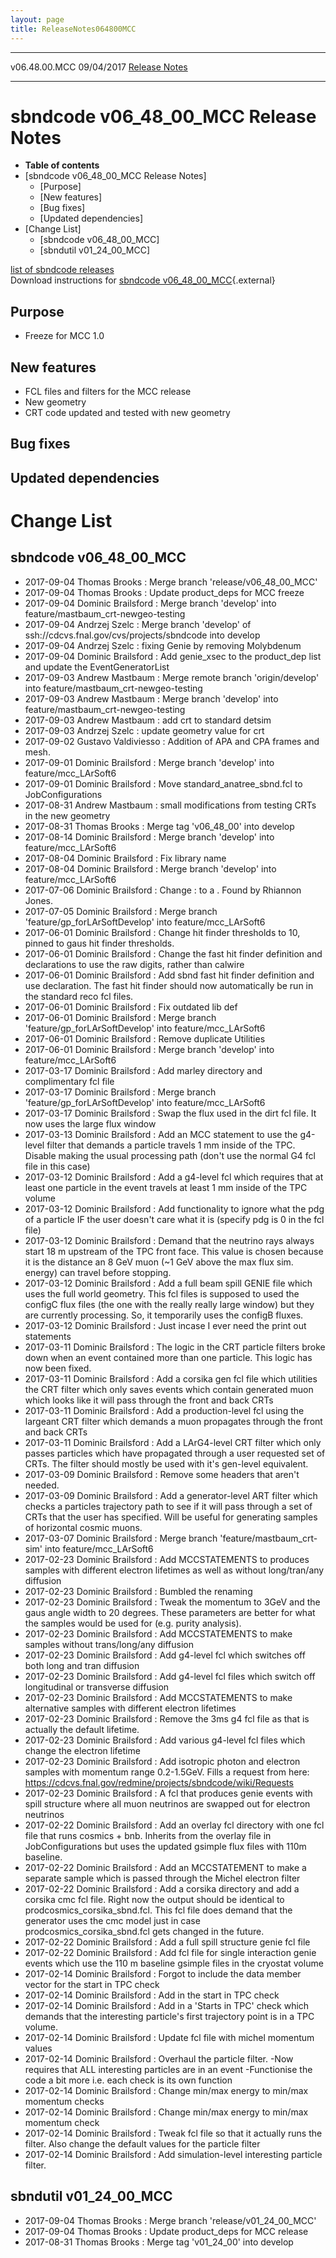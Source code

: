 ```yaml
---
layout: page
title: ReleaseNotes064800MCC
---
```


  --------------- ------------ -- -- ---------------------------------------------------------
  v06.48.00.MCC   09/04/2017         [Release Notes](ReleaseNotes064800MCC.html)
  --------------- ------------ -- -- ---------------------------------------------------------



sbndcode v06\_48\_00\_MCC Release Notes
===============================================================================================

-   **Table of contents**
-   [sbndcode v06\_48\_00\_MCC Release
    Notes]
    -   [Purpose]
    -   [New features]
    -   [Bug fixes]
    -   [Updated dependencies]
-   [Change List]
    -   [sbndcode v06\_48\_00\_MCC]
    -   [sbndutil v01\_24\_00\_MCC]

[list of sbndcode
releases](List_of_SBND_code_releases.html)\
Download instructions for [sbndcode
v06\_48\_00\_MCC](http://scisoft.fnal.gov/scisoft/bundles/sbnd/v06_48_00_MCC/sbndcode-v06_48_00_MCC.html){.external}



Purpose
----------------------------------

-   Freeze for MCC 1.0



New features
--------------------------------------------

-   FCL files and filters for the MCC release
-   New geometry
-   CRT code updated and tested with new geometry



Bug fixes
--------------------------------------



Updated dependencies
------------------------------------------------------------



Change List
==========================================



sbndcode v06\_48\_00\_MCC
-------------------------------------------------------------------

-   2017-09-04 Thomas Brooks : Merge branch \'release/v06\_48\_00\_MCC\'
-   2017-09-04 Thomas Brooks : Update product\_deps for MCC freeze
-   2017-09-04 Dominic Brailsford : Merge branch \'develop\' into
    feature/mastbaum\_crt-newgeo-testing
-   2017-09-04 Andrzej Szelc : Merge branch \'develop\' of
    ssh://cdcvs.fnal.gov/cvs/projects/sbndcode into develop
-   2017-09-04 Andrzej Szelc : fixing Genie by removing Molybdenum
-   2017-09-04 Dominic Brailsford : Add genie\_xsec to the product\_dep
    list and update the EventGeneratorList
-   2017-09-03 Andrew Mastbaum : Merge remote branch \'origin/develop\'
    into feature/mastbaum\_crt-newgeo-testing
-   2017-09-03 Andrew Mastbaum : Merge branch \'develop\' into
    feature/mastbaum\_crt-newgeo-testing
-   2017-09-03 Andrew Mastbaum : add crt to standard detsim
-   2017-09-03 Andrzej Szelc : update geometry value for crt
-   2017-09-02 Gustavo Valdiviesso : Addition of APA and CPA frames and
    mesh.
-   2017-09-01 Dominic Brailsford : Merge branch \'develop\' into
    feature/mcc\_LArSoft6
-   2017-09-01 Dominic Brailsford : Move standard\_anatree\_sbnd.fcl to
    JobConfigurations
-   2017-08-31 Andrew Mastbaum : small modifications from testing CRTs
    in the new geometry
-   2017-08-31 Thomas Brooks : Merge tag \'v06\_48\_00\' into develop
-   2017-08-14 Dominic Brailsford : Merge branch \'develop\' into
    feature/mcc\_LArSoft6
-   2017-08-04 Dominic Brailsford : Fix library name
-   2017-08-04 Dominic Brailsford : Merge branch \'develop\' into
    feature/mcc\_LArSoft6
-   2017-07-06 Dominic Brailsford : Change : to a . Found by Rhiannon
    Jones.
-   2017-07-05 Dominic Brailsford : Merge branch
    \'feature/gp\_forLArSoftDevelop\' into feature/mcc\_LArSoft6
-   2017-06-01 Dominic Brailsford : Change hit finder thresholds to 10,
    pinned to gaus hit finder thresholds.
-   2017-06-01 Dominic Brailsford : Change the fast hit finder
    definition and declarations to use the raw digits, rather than
    calwire
-   2017-06-01 Dominic Brailsford : Add sbnd fast hit finder definition
    and use declaration. The fast hit finder should now automatically be
    run in the standard reco fcl files.
-   2017-06-01 Dominic Brailsford : Fix outdated lib def
-   2017-06-01 Dominic Brailsford : Merge branch
    \'feature/gp\_forLArSoftDevelop\' into feature/mcc\_LArSoft6
-   2017-06-01 Dominic Brailsford : Remove duplicate Utilities
-   2017-06-01 Dominic Brailsford : Merge branch \'develop\' into
    feature/mcc\_LArSoft6
-   2017-03-17 Dominic Brailsford : Add marley directory and
    complimentary fcl file
-   2017-03-17 Dominic Brailsford : Merge branch
    \'feature/gp\_forLArSoftDevelop\' into feature/mcc\_LArSoft6
-   2017-03-17 Dominic Brailsford : Swap the flux used in the dirt fcl
    file. It now uses the large flux window
-   2017-03-13 Dominic Brailsford : Add an MCC statement to use the
    g4-level filter that demands a particle travels 1 mm inside of the
    TPC. Disable making the usual processing path (don\'t use the normal
    G4 fcl file in this case)
-   2017-03-12 Dominic Brailsford : Add a g4-level fcl which requires
    that at least one particle in the event travels at least 1 mm inside
    of the TPC volume
-   2017-03-12 Dominic Brailsford : Add functionality to ignore what the
    pdg of a particle IF the user doesn\'t care what it is (specify pdg
    is 0 in the fcl file)
-   2017-03-12 Dominic Brailsford : Demand that the neutrino rays always
    start 18 m upstream of the TPC front face. This value is chosen
    because it is the distance an 8 GeV muon (\~1 GeV above the max flux
    sim. energy) can travel before stopping.
-   2017-03-12 Dominic Brailsford : Add a full beam spill GENIE file
    which uses the full world geometry. This fcl files is supposed to
    used the configC flux files (the one with the really really large
    window) but they are currently processing. So, it temporarily uses
    the configB fluxes.
-   2017-03-12 Dominic Brailsford : Just incase I ever need the print
    out statements
-   2017-03-11 Dominic Brailsford : The logic in the CRT particle
    filters broke down when an event contained more than one particle.
    This logic has now been fixed.
-   2017-03-11 Dominic Brailsford : Add a corsika gen fcl file which
    utilities the CRT filter which only saves events which contain
    generated muon which looks like it will pass through the front and
    back CRTs
-   2017-03-11 Dominic Brailsford : Add a production-level fcl using the
    largeant CRT filter which demands a muon propagates through the
    front and back CRTs
-   2017-03-11 Dominic Brailsford : Add a LArG4-level CRT filter which
    only passes particles which have propagated through a user requested
    set of CRTs. The filter should mostly be used with it\'s gen-level
    equivalent.
-   2017-03-09 Dominic Brailsford : Remove some headers that aren\'t
    needed.
-   2017-03-09 Dominic Brailsford : Add a generator-level ART filter
    which checks a particles trajectory path to see if it will pass
    through a set of CRTs that the user has specified. Will be useful
    for generating samples of horizontal cosmic muons.
-   2017-03-07 Dominic Brailsford : Merge branch
    \'feature/mastbaum\_crt-sim\' into feature/mcc\_LArSoft6
-   2017-02-23 Dominic Brailsford : Add MCCSTATEMENTS to produces
    samples with different electron lifetimes as well as without
    long/tran/any diffusion
-   2017-02-23 Dominic Brailsford : Bumbled the renaming
-   2017-02-23 Dominic Brailsford : Tweak the momentum to 3GeV and the
    gaus angle width to 20 degrees. These parameters are better for what
    the samples would be used for (e.g. purity analysis).
-   2017-02-23 Dominic Brailsford : Add MCCSTATEMENTS to make samples
    without trans/long/any diffusion
-   2017-02-23 Dominic Brailsford : Add g4-level fcl which switches off
    both long and tran diffusion
-   2017-02-23 Dominic Brailsford : Add g4-level fcl files which switch
    off longitudinal or transverse diffusion
-   2017-02-23 Dominic Brailsford : Add MCCSTATEMENTS to make
    alternative samples with different electron lifetimes
-   2017-02-23 Dominic Brailsford : Remove the 3ms g4 fcl file as that
    is actually the default lifetime.
-   2017-02-23 Dominic Brailsford : Add various g4-level fcl files which
    change the electron lifetime
-   2017-02-23 Dominic Brailsford : Add isotropic photon and electron
    samples with momentum range 0.2-1.5GeV. Fills a request from here:
    <https://cdcvs.fnal.gov/redmine/projects/sbndcode/wiki/Requests>
-   2017-02-23 Dominic Brailsford : A fcl that produces genie events
    with spill structure where all muon neutrinos are swapped out for
    electron neutrinos
-   2017-02-22 Dominic Brailsford : Add an overlay fcl directory with
    one fcl file that runs cosmics + bnb. Inherits from the overlay file
    in JobConfigurations but uses the updated gsimple flux files with
    110m baseline.
-   2017-02-22 Dominic Brailsford : Add an MCCSTATEMENT to make a
    separate sample which is passed through the Michel electron filter
-   2017-02-22 Dominic Brailsford : Add a corsika directory and add a
    corsika cmc fcl file. Right now the output should be identical to
    prodcosmics\_corsika\_sbnd.fcl. This fcl file does demand that the
    generator uses the cmc model just in case
    prodcosmics\_corsika\_sbnd.fcl gets changed in the future.
-   2017-02-22 Dominic Brailsford : Add a full spill structure genie fcl
    file
-   2017-02-22 Dominic Brailsford : Add fcl file for single interaction
    genie events which use the 110 m baseline gsimple files in the
    cryostat volume
-   2017-02-14 Dominic Brailsford : Forgot to include the data member
    vector for the start in TPC check
-   2017-02-14 Dominic Brailsford : Add in the start in TPC check
-   2017-02-14 Dominic Brailsford : Add in a \'Starts in TPC\' check
    which demands that the interesting particle\'s first trajectory
    point is in a TPC volume.
-   2017-02-14 Dominic Brailsford : Update fcl file with michel momentum
    values
-   2017-02-14 Dominic Brailsford : Overhaul the particle filter. -Now
    requires that ALL interesting particles are in an event -Functionise
    the code a bit more i.e. each check is its own function
-   2017-02-14 Dominic Brailsford : Change min/max energy to min/max
    momentum checks
-   2017-02-14 Dominic Brailsford : Change min/max energy to min/max
    momentum check
-   2017-02-14 Dominic Brailsford : Tweak fcl file so that it actually
    runs the filter. Also change the default values for the particle
    filter
-   2017-02-14 Dominic Brailsford : Add simulation-level interesting
    particle filter.



sbndutil v01\_24\_00\_MCC
-------------------------------------------------------------------

-   2017-09-04 Thomas Brooks : Merge branch \'release/v01\_24\_00\_MCC\'
-   2017-09-04 Thomas Brooks : Update product\_deps for MCC release
-   2017-08-31 Thomas Brooks : Merge tag \'v01\_24\_00\' into develop

